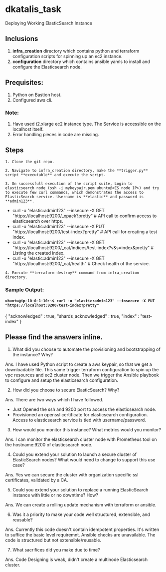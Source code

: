 # dkatalis_task
Deploying Working ElasticSearch Instance

## Inclusions
1. **infra_creation** directory which contains python and terraform configuration scripts for spinning up an ec2 instance.
2. **configuration** directory which contains ansible yamls to install and configure the Elasticsearch node.

## Prequisites:
1. Python on Bastion host.
2. Configured aws cli.

### Note: 
1. Have used t2.xlarge ec2 instance type. The Service is accessible on the localhost itself.
2. Error handling pieces in code are missing.

## Steps
```1. Clone the git repo.```

```2. Navigate to infra_creation directory, make the **trigger.py** script **executable** and execute the script.```

```3. On successfull execution of the script suite, Login to elasticsearch node (ssh -i mykeypair.pem ubuntu@<ES node IP>) and try to execute few curl commands, which demonstrates the access to ElasticSearch service. Username is **elastic** and password is **admin123**.```

  - curl -u "elastic:admin123" --insecure -X GET "https://localhost:9200/_xpack?pretty" # API call to confirm access to elasticsearch over https.
  - curl -u "elastic:admin123" --insecure -X PUT "https://localhost:9200/test-index?pretty" # API call for creating a test index.
  - curl -u "elastic:admin123" --insecure -X GET "https://localhost:9200/_cat/indices/test-index?v&s=index&pretty" # Listing the created index.
  - curl -u "elastic:admin123" --insecure -X GET "https://localhost:9200/_cat/health" # Check health of the service.

```4. Execute **terraform destroy** command from infra_creation directory.```

### Sample Output:

#### ```ubuntu@ip-10-0-1-10:~$ curl -u "elastic:admin123" --insecure -X PUT "https://localhost:9200/test-index?pretty"```

{
  "acknowledged" : true,
  "shards_acknowledged" : true,
  "index" : "test-index"
}

## Please find the answers inline.

1. What did you choose to automate the provisioning and bootstrapping of the instance? Why?

Ans. I have used Python script to create a aws keypair, so that we get a downloadable file. This same trigger terraform configuration to spin up the vpc resources and ec2 cluster node. Then we trigger the Ansible playbook to configure and setup the elasticsearch configuration.


2. How did you choose to secure ElasticSearch? Why?

Ans. There are two ways which I have followed.
- Just Opened the ssh and 9200 port to access the elasticsearch node.
- Provisioned an openssl certificate for elasticsearch configuration. Access to elasticsearch service is tied with username/password.

3. How would you monitor this instance? What metrics would you monitor?

Ans. I can monitor the elasticsearch cluster node with Prometheus tool on the hostname:9200 of elasticsearch node.

4. Could you extend your solution to launch a secure cluster of ElasticSearch nodes? What would need to change to support this use case?

Ans. Yes we can secure the cluster with organization specific ssl certificates, validated by a CA.

5. Could you extend your solution to replace a running ElasticSearch instance with little or no downtime? How?

Ans. We can create a rolling update mechanism with terraform or ansible.

6. Was it a priority to make your code well structured, extensible, and reusable?

Ans. Currently this code doesn't contain idempotent properties. It's written to suffice the basic level requiremnt. Ansible checks are unavailable. The code is structured but not extensible/reusable.

7. What sacrifices did you make due to time?

Ans. Code Designing is weak, didn't create a multinode Elasticsearch cluster.
